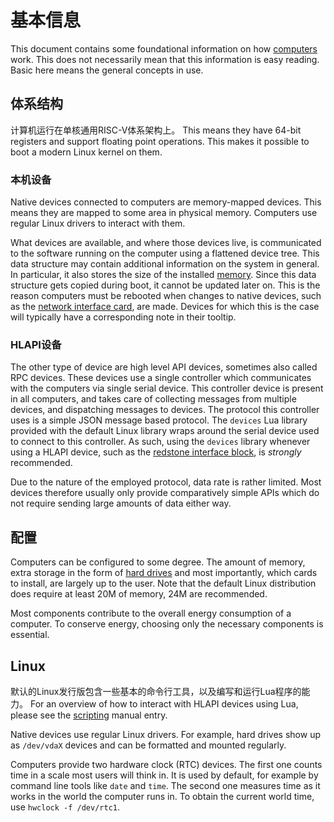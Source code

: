# 基本信息
This document contains some foundational information on how [computers](block/computer.md) work. This does not necessarily mean that this information is easy reading. Basic here means the general concepts in use.

## 体系结构
计算机运行在单核通用RISC-V体系架构上。 This means they have 64-bit registers and support floating point operations. This makes it possible to boot a modern Linux kernel on them.

### 本机设备
Native devices connected to computers are memory-mapped devices. This means they are mapped to some area in physical memory. Computers use regular Linux drivers to interact with them.

What devices are available, and where those devices live, is communicated to the software running on the computer using a flattened device tree. This data structure may contain additional information on the system in general. In particular, it also stores the size of the installed [memory](item/memory.md). Since this data structure gets copied during boot, it cannot be updated later on. This is the reason computers must be rebooted when changes to native devices, such as the [network interface card](item/network_interface_card.md), are made. Devices for which this is the case will typically have a corresponding note in their tooltip.

### HLAPI设备
The other type of device are high level API devices, sometimes also called RPC devices. These devices use a single controller which communicates with the computers via single serial device. This controller device is present in all computers, and takes care of collecting messages from multiple devices, and dispatching messages to devices. The protocol this controller uses is a simple JSON message based protocol. The `devices` Lua library provided with the default Linux library wraps around the serial device used to connect to this controller. As such, using the `devices` library whenever using a HLAPI device, such as the [redstone interface block](block/redstone_interface.md), is *strongly* recommended.

Due to the nature of the employed protocol, data rate is rather limited. Most devices therefore usually only provide comparatively simple APIs which do not require sending large amounts of data either way.

## 配置
Computers can be configured to some degree. The amount of memory, extra storage in the form of [hard drives](item/hard_drive.md) and most importantly, which cards to install, are largely up to the user. Note that the default Linux distribution does require at least 20M of memory, 24M are recommended.

Most components contribute to the overall energy consumption of a computer. To conserve energy, choosing only the necessary components is essential.

## Linux
默认的Linux发行版包含一些基本的命令行工具，以及编写和运行Lua程序的能力。 For an overview of how to interact with HLAPI devices using Lua, please see the [scripting](scripting.md) manual entry.

Native devices use regular Linux drivers. For example, hard drives show up as `/dev/vdaX` devices and can be formatted and mounted regularly.

Computers provide two hardware clock (RTC) devices. The first one counts time in a scale most users will think in. It is used by default, for example by command line tools like `date` and `time`. The second one measures time as it works in the world the computer runs in. To obtain the current world time, use `hwclock -f /dev/rtc1`.
